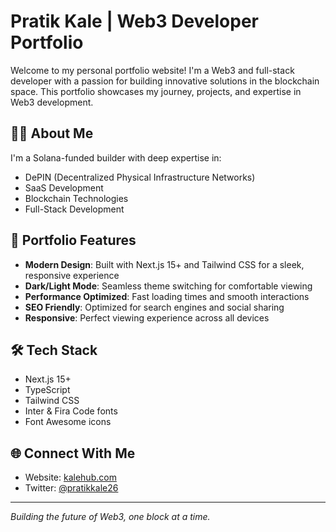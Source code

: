 # Pratik Kale | Web3 Developer Portfolio

Welcome to my personal portfolio website! I'm a Web3 and full-stack developer with a passion for building innovative solutions in the blockchain space. This portfolio showcases my journey, projects, and expertise in Web3 development.

## 👨‍💻 About Me

I'm a Solana-funded builder with deep expertise in:
- DePIN (Decentralized Physical Infrastructure Networks)
- SaaS Development
- Blockchain Technologies
- Full-Stack Development

## 🚀 Portfolio Features

- **Modern Design**: Built with Next.js 15+ and Tailwind CSS for a sleek, responsive experience
- **Dark/Light Mode**: Seamless theme switching for comfortable viewing
- **Performance Optimized**: Fast loading times and smooth interactions
- **SEO Friendly**: Optimized for search engines and social sharing
- **Responsive**: Perfect viewing experience across all devices

## 🛠️ Tech Stack

- Next.js 15+
- TypeScript
- Tailwind CSS
- Inter & Fira Code fonts
- Font Awesome icons

## 🌐 Connect With Me

- Website: [kalehub.com](https://kalehub.com)
- Twitter: [@pratikkale26](https://x.com/pratikkale26)

---

*Building the future of Web3, one block at a time.* 